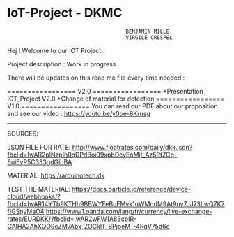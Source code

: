 # IoT-Project - DKMC
                                          BENJAMIN MILLE
                                          VIRGILE CRESPEL
Hej ! 
Welcome to our IOT Project.

Project description : Work in progress

There will be updates on this read me file every time needed :

================= V2.0 =================
+Presentation IOT_Project V2.0
+Change of material for detection
================= V1.0 =================
You can read our PDF about our proposition and see our video : https://youtu.be/y0oe-8Krusg



--------------------------------------------------
SOURCES:

JSON FILE FOR RATE:
http://www.floatrates.com/daily/dkk.json?fbclid=IwAR2plNzpIh0qDPdBoi09xpbDeyEoMjt_Az5RtZCq-6uiEvP5C333gdGibBA

MATERIAL:
https://arduinotech.dk

TEST THE MATERIAL:
https://docs.particle.io/reference/device-cloud/webhooks/?fbclid=IwAR14YTb9KTHh9BBWYFeBuFMvk1uWMndM9At9uy7JJ73LwQ7K7fIGSpyMaO4
https://www1.oanda.com/lang/fr/currency/live-exchange-rates/EURDKK/?fbclid=IwAR2wFW1A83cpIR-CAlHA2AhXQO9cZM7Abx_ZOCklT_BPjoeM_-4RqV75d6c


